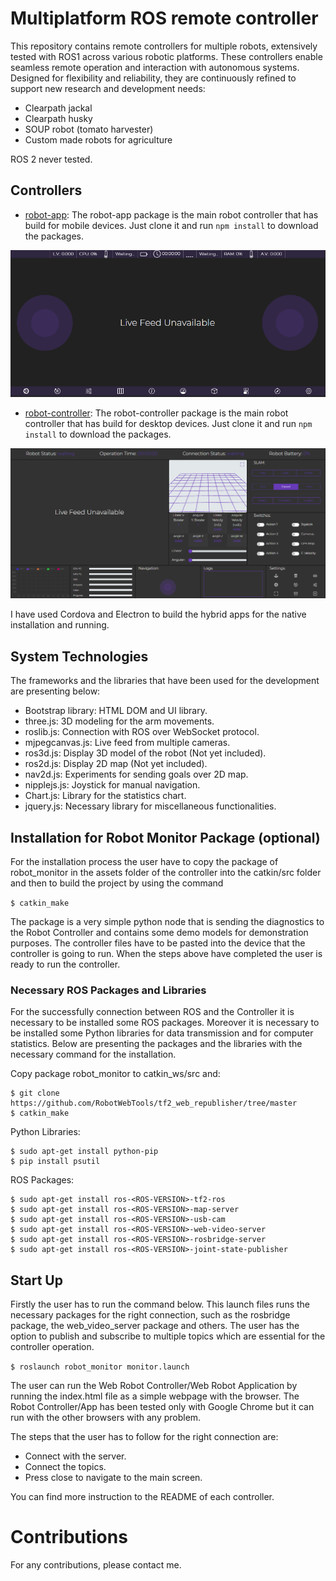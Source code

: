 # Multiplatform ROS remote controller

This repository contains remote controllers for multiple robots, extensively tested with ROS1 across various robotic platforms. These controllers enable seamless remote operation and interaction with autonomous systems. Designed for flexibility and reliability, they are continuously refined to support new research and development needs:

* Clearpath jackal
* Clearpath husky
* SOUP robot (tomato harvester)
* Custom made robots for agriculture

ROS 2 never tested.

## Controllers

* [robot-app](https://github.com/georgealexakis/multiplatform_ros_remote_controller/tree/main/robot-app): The robot-app package is the main robot controller that has build for mobile devices. Just clone it and run `npm install` to download the packages.

![Robot Application](screen-captures/mobile/1.png)

* [robot-controller](https://github.com/georgealexakis/multiplatform_ros_remote_controller/tree/main/robot-controller): The robot-controller package is the main robot controller that has build for desktop devices. Just clone it and run `npm install` to download the packages.

![Robot Controller](screen-captures/controller/1.png)

I have used Cordova and Electron to build the hybrid apps for the native installation and running.

## System Technologies

The frameworks and the libraries that have been used for the development are presenting below:
* Bootstrap library: HTML DOM and UI library.
* three.js: 3D modeling for the arm movements.
* roslib.js: Connection with ROS over WebSocket protocol.
* mjpegcanvas.js: Live feed from multiple cameras.
* ros3d.js: Display 3D model of the robot (Not yet included).
* ros2d.js: Display 2D map (Not yet included).
* nav2d.js: Experiments for sending goals over 2D map.
* nipplejs.js: Joystick for manual navigation. 
* Chart.js: Library for the statistics chart.
* jquery.js: Necessary library for miscellaneous functionalities.

## Installation for Robot Monitor Package (optional)

For the installation process the user have to copy the package of robot_monitor in the assets folder of the controller into the catkin/src folder and then to build the project by using the command 

`$ catkin_make`

The package is a very simple python node that is sending the diagnostics to the Robot Controller and contains some demo models for demonstration purposes. The controller files have to be pasted into the device that the controller is going to run. When the steps above have completed the user is ready to run the controller.

### Necessary ROS Packages and Libraries

For the successfully connection between ROS and the Controller it is necessary to be installed some ROS packages. Moreover it is necessary to be installed some Python libraries for data transmission and for computer statistics. Below are presenting the packages and the libraries with the necessary command for the installation.

Copy package robot_monitor to catkin_ws/src and: 
```
$ git clone https://github.com/RobotWebTools/tf2_web_republisher/tree/master
$ catkin_make
```

Python Libraries: 
```
$ sudo apt-get install python-pip 
$ pip install psutil
```

ROS Packages:
```
$ sudo apt-get install ros-<ROS-VERSION>-tf2-ros 
$ sudo apt-get install ros-<ROS-VERSION>-map-server 
$ sudo apt-get install ros-<ROS-VERSION>-usb-cam 
$ sudo apt-get install ros-<ROS-VERSION>-web-video-server 
$ sudo apt-get install ros-<ROS-VERSION>-rosbridge-server 
$ sudo apt-get install ros-<ROS-VERSION>-joint-state-publisher 
```

## Start Up 

Firstly the user has to run the command below. This launch files runs the necessary packages for the 
right connection, such as the rosbridge package, the web_video_server package and others. The user 
has the option to publish and subscribe to multiple topics which are essential for the controller 
operation.

`$ roslaunch robot_monitor monitor.launch`

The user can run the Web Robot Controller/Web Robot Application by running the index.html file as a simple webpage with the browser. The Robot Controller/App has been tested only with Google Chrome but it can run with the other browsers with any problem.

The steps that the user has to follow for the right connection are:
* Connect with the server.
* Connect the topics.
* Press close to navigate to the main screen.

You can find more instruction to the README of each controller.

# Contributions

For any contributions, please contact me.